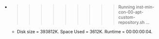 * >>>>>>>>> Running inst-min-con-00-apt-custom-repository.sh ...
  * Disk size = 393812K. Space Used = 3612K. Runtime = 00:00:00:04.
